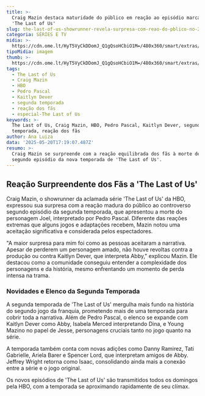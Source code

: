 ```yaml
---
title: >-
  Craig Mazin destaca maturidade do público em reação ao episódio marcante de
  'The Last of Us'
slug: the-last-of-us-showrunner-revela-surpresa-com-reao-do-pblico-no-2-episdio
categoria: SÉRIES E TV
midia: >-
  https://cdn.ome.lt/HyT5VyCkDDomJ_Q1gQsoHCbiO1M=/480x360/smart/extras/conteudos/omelete_THUMB_-_2025-05-20T132500.349.png
tipoMidia: imagem
thumb: >-
  https://cdn.ome.lt/HyT5VyCkDDomJ_Q1gQsoHCbiO1M=/480x360/smart/extras/conteudos/omelete_THUMB_-_2025-05-20T132500.349.png
tags:
  - The Last of Us
  - Craig Mazin
  - HBO
  - Pedro Pascal
  - Kaitlyn Dever
  - segunda temporada
  - reação dos fãs
  - especial-The Last of Us
keywords: >-
  The Last of Us, Craig Mazin, HBO, Pedro Pascal, Kaitlyn Dever, segunda
  temporada, reação dos fãs
author: Ana Luiza
data: '2025-05-20T17:19:07.487Z'
resumo: >-
  Craig Mazin se surpreende com a reação equilibrada dos fãs à morte de Joel no
  segundo episódio da nova temporada de 'The Last of Us'.
---
```


## Reação Surpreendente dos Fãs a 'The Last of Us'

Craig Mazin, o showrunner da aclamada série 'The Last of Us' da HBO, expressou sua surpresa com a reação madura do público ao controverso segundo episódio da segunda temporada, que apresentou a morte do personagem Joel, interpretado por Pedro Pascal. Diferente das reações extremas que alguns jogos e adaptações recebem, Mazin notou uma aceitação significativa e considerada pelos espectadores.

"A maior surpresa para mim foi como as pessoas aceitaram a narrativa. Apesar de perderem um personagem amado, não houve revoltas contra a produção ou contra Kaitlyn Dever, que interpreta Abby," explicou Mazin. Ele destacou como a comunidade conseguiu entender a complexidade dos personagens e da história, mesmo enfrentando um momento de perda intensa na trama.

### Novidades e Elenco da Segunda Temporada

A segunda temporada de 'The Last of Us' mergulha mais fundo na história do segundo jogo da franquia, prometendo mais de uma temporada para cobrir toda a narrativa. Além de Pedro Pascal, o elenco se expande com Kaitlyn Dever como Abby, Isabela Merced interpretando Dina, e Young Mazino no papel de Jesse, personagens cruciais tanto no jogo quanto na série.

A temporada também conta com novas adições como Danny Ramirez, Tati Gabrielle, Ariela Barer e Spencer Lord, que interpretam amigos de Abby. Jeffrey Wright retorna como Isaac, consolidando ainda mais a conexão entre a série e o jogo original.

Os novos episódios de 'The Last of Us' são transmitidos todos os domingos pela HBO, com a temporada se aproximando rapidamente de seu clímax.
